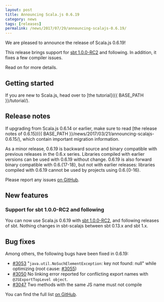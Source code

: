 ```yaml
---
layout: post
title: Announcing Scala.js 0.6.19
category: news
tags: [releases]
permalink: /news/2017/07/29/announcing-scalajs-0.6.19/
---
```



We are pleased to announce the release of Scala.js 0.6.19!

This release brings support for [sbt 1.0.0-RC2](http://www.scala-sbt.org/1.0/docs/sbt-1.0-Release-Notes.html#sbt+1.0.0-RC2) and following.
In addition, it fixes a few compiler issues.

Read on for more details.

<!--more-->

## Getting started

If you are new to Scala.js, head over to
[the tutorial]({{ BASE_PATH }}/tutorial/).

## Release notes

If upgrading from Scala.js 0.6.14 or earlier, make sure to read [the release notes of 0.6.15]({{ BASE_PATH }}/news/2017/03/21/announcing-scalajs-0.6.15/), which contain important migration information.

As a minor release, 0.6.19 is backward source and binary compatible with previous releases in the 0.6.x series.
Libraries compiled with earlier versions can be used with 0.6.19 without change.
0.6.19 is also forward binary compatible with 0.6.{17-18}, but not with earlier releases: libraries compiled with 0.6.19 cannot be used by projects using 0.6.{0-16}.

Please report any issues [on GitHub](https://github.com/scala-js/scala-js/issues).

## New features

### Support for sbt 1.0.0-RC2 and following

You can now use Scala.js 0.6.19 with [sbt 1.0.0-RC2](http://www.scala-sbt.org/1.0/docs/sbt-1.0-Release-Notes.html#sbt+1.0.0-RC2), and following releases of sbt.
Nothing changes in sbt-scalajs between sbt 0.13.x and sbt 1.x.

## Bug fixes

Among others, the following bugs have been fixed in 0.6.19:

* [#3053](https://github.com/scala-js/scala-js/issues/3053) "`java.util.NoSuchElementException`: key not found: null" while optimizing (root cause: [#3055](https://github.com/scala-js/scala-js/issues/3055))
* [#3050](https://github.com/scala-js/scala-js/issues/3050) No linking error reported for conflicting export names with `@JSExportTopLevel object`.
* [#3047](https://github.com/scala-js/scala-js/issues/3047) Two methods with the same JS name must not compile

You can find the full list [on GitHub](https://github.com/scala-js/scala-js/issues?q=is%3Aissue+milestone%3Av0.6.19+is%3Aclosed).
